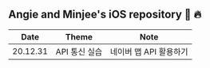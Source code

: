 ## Angie and Minjee's iOS repository :apple: :fire:





|   Date   |   Theme   |   Note              |
|----------|-----------|---------------------|
|20.12.31| API 통신 실습   | 네이버 맵 API 활용하기|
